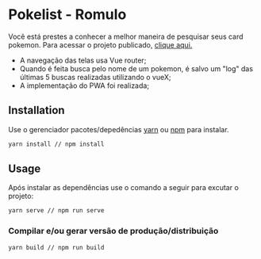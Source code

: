 # Pokelist - Romulo

Você está prestes a conhecer a melhor maneira de pesquisar seus card pokemon. Para acessar o projeto publicado, [clique aqui.](https://main.d23hpgabfm61rp.amplifyapp.com/)

- A navegação das telas usa Vue router;
- Quando é feita busca pelo nome de um pokemon, é salvo um "log" das últimas 5 buscas realizadas utilizando o vueX;
- A implementação do PWA foi realizada;

## Installation

Use o gerenciador pacotes/depedências [yarn](https://yarnpkg.com/) ou [npm](https://www.npmjs.com/) para instalar.

```bash
yarn install // npm install
```

## Usage

Após instalar as dependências use o comando a seguir para excutar o projeto:

```bash
yarn serve // npm run serve
```

### Compilar e/ou gerar versão de produção/distribuição

```
yarn build // npm run build
```
